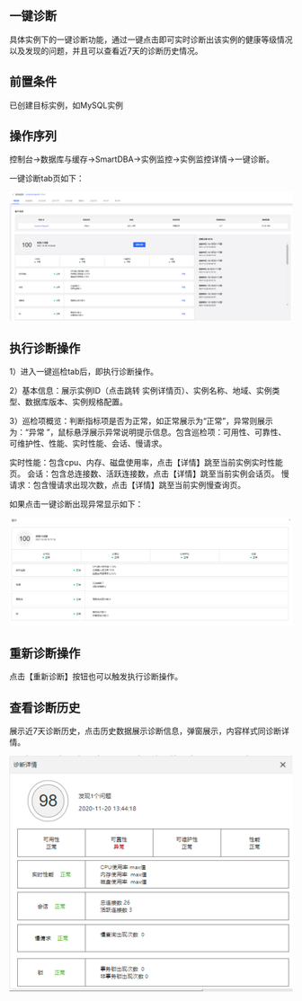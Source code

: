 ## 一键诊断
具体实例下的一键诊断功能，通过一键点击即可实时诊断出该实例的健康等级情况以及发现的问题，并且可以查看近7天的诊断历史情况。

## 前置条件
已创建目标实例，如MySQL实例

## 操作序列
控制台->数据库与缓存->SmartDBA->实例监控->实例监控详情->一键诊断。

一键诊断tab页如下：

![](../../image/SmartDBA/click_diagnosis1.png) 

## 执行诊断操作
1）进入一键巡检tab后，即执行诊断操作。

2）基本信息：展示实例ID（点击跳转 实例详情页）、实例名称、地域、实例类型、数据库版本、实例规格配置。

3）巡检项概览：判断指标项是否为正常，如正常展示为“正常”，异常则展示为：“异常 ”，鼠标悬浮展示异常说明提示信息。包含巡检项：可用性、可靠性、可维护性、性能、实时性能、会话、慢请求。

实时性能：包含cpu、内存、磁盘使用率，点击【详情】跳至当前实例实时性能页。
会话：包含总连接数、活跃连接数，点击【详情】跳至当前实例会话页。
慢请求：包含慢请求出现次数，点击【详情】跳至当前实例慢查询页。

如果点击一键诊断出现异常显示如下：

![](../../image/SmartDBA/click_diagnosis2.png)
 
## 重新诊断操作
点击【重新诊断】按钮也可以触发执行诊断操作。

## 查看诊断历史
展示近7天诊断历史，点击历史数据展示诊断信息，弹窗展示，内容样式同诊断详情。
 
![](../../image/SmartDBA/click_diagnosis3.png)
